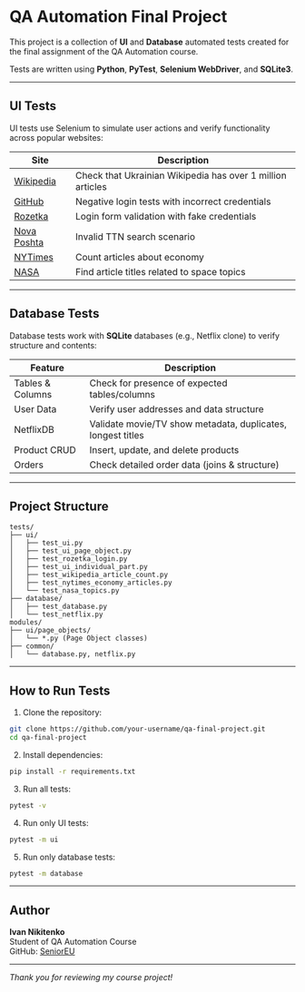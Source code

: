 # QA Automation Final Project

This project is a collection of **UI** and **Database** automated tests created for the final assignment of the QA Automation course.

Tests are written using **Python**, **PyTest**, **Selenium WebDriver**, and **SQLite3**.

---

## UI Tests

UI tests use Selenium to simulate user actions and verify functionality across popular websites:

| Site | Description |
|------|-------------|
| [Wikipedia](https://uk.wikipedia.org/) | Check that Ukrainian Wikipedia has over 1 million articles |
| [GitHub](https://github.com/login) | Negative login tests with incorrect credentials |
| [Rozetka](https://rozetka.com.ua/) | Login form validation with fake credentials |
| [Nova Poshta](https://novaposhta.ua/) | Invalid TTN search scenario |
| [NYTimes](https://www.nytimes.com/) | Count articles about economy |
| [NASA](https://www.nasa.gov/) | Find article titles related to space topics |

---

## Database Tests

Database tests work with **SQLite** databases (e.g., Netflix clone) to verify structure and contents:

| Feature | Description |
|--------|-------------|
| Tables & Columns | Check for presence of expected tables/columns |
| User Data | Verify user addresses and data structure |
| NetflixDB | Validate movie/TV show metadata, duplicates, longest titles |
| Product CRUD | Insert, update, and delete products |
| Orders | Check detailed order data (joins & structure) |

---

## Project Structure

```
tests/
├── ui/
│   ├── test_ui.py
│   ├── test_ui_page_object.py
│   ├── test_rozetka_login.py
│   ├── test_ui_individual_part.py
│   ├── test_wikipedia_article_count.py
│   ├── test_nytimes_economy_articles.py
│   └── test_nasa_topics.py
├── database/
│   ├── test_database.py
│   └── test_netflix.py
modules/
├── ui/page_objects/
│   └── *.py (Page Object classes)
├── common/
│   └── database.py, netflix.py
```

---

## How to Run Tests

1. Clone the repository:
```bash
git clone https://github.com/your-username/qa-final-project.git
cd qa-final-project
```

2. Install dependencies:
```bash
pip install -r requirements.txt
```

3. Run all tests:
```bash
pytest -v
```

4. Run only UI tests:
```bash
pytest -m ui
```

5. Run only database tests:
```bash
pytest -m database
```

---

## Author

**Ivan Nikitenko**  
Student of QA Automation Course  
GitHub: [SeniorEU](https://github.com/SeniorEU)

---

_Thank you for reviewing my course project!_